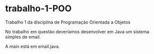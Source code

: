 # trabalho-1-POO
Trabalho 1 da disciplina de Programação Orientada a Objetos

No trabalho em questão deveríamos desenvolver em Java um sistema simples de email.

A main está em email.java.
